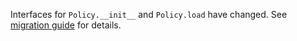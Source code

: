 Interfaces for `Policy.__init__` and `Policy.load` have changed.
See [migration guide](./migration-guide.mdx#rasa-21-to-rasa-22) for details.
